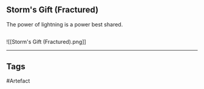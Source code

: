 ## Storm's Gift (Fractured)
The power of lightning is a power best shared.
## 
![[Storm's Gift (Fractured).png]]

---
## Tags
#Artefact